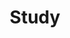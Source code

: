 ---
layout: category
title: Study
description: 공부한 내용들에 관련된 카테고리
background: '/img/bg-study.jpg'
tags: [ discrete_math, mathematical_analysis, problem_solving ]
---